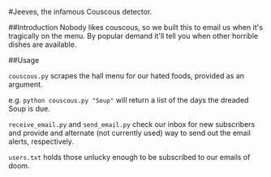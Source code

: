 #Jeeves, the infamous Couscous detector.

##Introduction
Nobody likes couscous, so we built this to email us when it's tragically on the menu. By popular demand it'll tell you when other horrible dishes are available.

##Usage

`couscous.py` scrapes the hall menu for our hated foods, provided as an argument.

e.g. `python couscous.py "Soup"` will return a list of the days the dreaded Soup is due.

`receive_email.py` and `send_email.py` check our inbox for new subscribers and provide and alternate (not currently used) way to send out the email alerts, respectively.

`users.txt` holds those unlucky enough to be subscribed to our emails of doom.